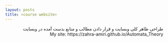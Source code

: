```yaml
---
layout: posts
title: «course website»
---
```

<div dir="rtl">
طراحی ظاهر کلی وبسایت و قرار دادن مطالب و منابع بدست آمده در وبسایت<br/>
My site: https://zahra-amiri.github.io/Automata_Theory
</div>
